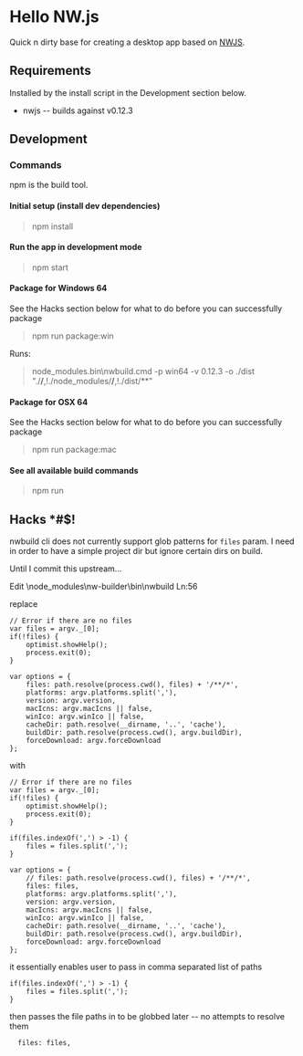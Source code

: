 # Hello NW.js

Quick n dirty base for creating a desktop app based on [NWJS](http://nwjs.io/).

## Requirements

Installed by the install script in the Development section below.

* nwjs -- builds against v0.12.3


## Development

### Commands

npm is the build tool.

#### Initial setup (install dev dependencies)

> npm install

#### Run the app in development mode

> npm start

#### Package for Windows 64

See the Hacks section below for what to do before you can successfully package

> npm run package:win

Runs:

> node_modules\.bin\nwbuild.cmd -p win64 -v 0.12.3 -o ./dist "./**/**,!./node_modules/**/**,!./dist/**"

#### Package for OSX 64

See the Hacks section below for what to do before you can successfully package

> npm run package:mac

#### See all available build commands

> npm run



## Hacks *#$!

nwbuild cli does not currently support glob patterns for `files` param. I need in order to have a simple project dir but ignore certain dirs on build.

Until I commit this upstream...

Edit
\node_modules\nw-builder\bin\nwbuild Ln:56

replace

```
// Error if there are no files
var files = argv._[0];
if(!files) {
    optimist.showHelp();
    process.exit(0);
}

var options = {
    files: path.resolve(process.cwd(), files) + '/**/*',
    platforms: argv.platforms.split(','),
    version: argv.version,
    macIcns: argv.macIcns || false,
    winIco: argv.winIco || false,
    cacheDir: path.resolve(__dirname, '..', 'cache'),
    buildDir: path.resolve(process.cwd(), argv.buildDir),
    forceDownload: argv.forceDownload
};
```

with

```
// Error if there are no files
var files = argv._[0];
if(!files) {
    optimist.showHelp();
    process.exit(0);
}

if(files.indexOf(',') > -1) {
    files = files.split(',');
}

var options = {
    // files: path.resolve(process.cwd(), files) + '/**/*',
    files: files,
    platforms: argv.platforms.split(','),
    version: argv.version,
    macIcns: argv.macIcns || false,
    winIco: argv.winIco || false,
    cacheDir: path.resolve(__dirname, '..', 'cache'),
    buildDir: path.resolve(process.cwd(), argv.buildDir),
    forceDownload: argv.forceDownload
};
```

it essentially enables user to pass in comma separated list of paths

```
if(files.indexOf(',') > -1) {
    files = files.split(',');
}
```

then passes the file paths in to be globbed later -- no attempts to resolve them

```
  files: files,
```